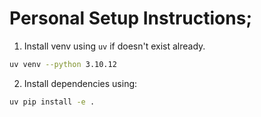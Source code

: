 # Personal Setup Instructions; 

1. Install venv using `uv` if doesn't exist already.
```bash 
uv venv --python 3.10.12
```

2. Install dependencies using: 
```bash 
uv pip install -e .
```

